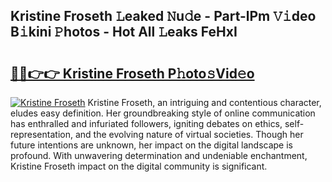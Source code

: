## Kristine Froseth 𝙻eaked 𝙽u𝚍e - Part-lPm 𝚅𝚒deo B𝚒kini 𝙿hotos - Hot All 𝙻eaks FeHxI

# <h2><a href="http://ld0pfz4.urlbe.top/?page=Kristine+Froseth">🔗🔗👉👉 Kristine Froseth P𝚑oto𝚜Vid𝚎o</a></h2>

[![Kristine Froseth](https://i.imgur.com/eBuTRDB.gif)](http://ld0pfz4.urlbe.top/?page=Kristine+Froseth)
Kristine Froseth, an intriguing and contentious character, eludes easy definition. Her groundbreaking style of online communication has enthralled and infuriated followers, igniting debates on ethics, self-representation, and the evolving nature of virtual societies. Though her future intentions are unknown, her impact on the digital landscape is profound. With unwavering determination and undeniable enchantment, Kristine Froseth impact on the digital community is significant.
